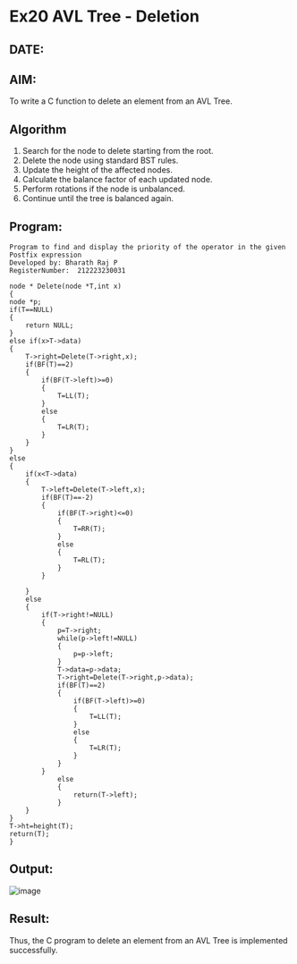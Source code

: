 # Ex20 AVL Tree - Deletion
## DATE:
## AIM:
To write a C function to delete an element from an AVL Tree.
## Algorithm
1. Search for the node to delete starting from the root. 
2. Delete the node using standard BST rules. 
3. Update the height of the affected nodes. 
4. Calculate the balance factor of each updated node. 
5. Perform rotations if the node is unbalanced. 
6. Continue until the tree is balanced again.  

## Program:
```
Program to find and display the priority of the operator in the given Postfix expression
Developed by: Bharath Raj P
RegisterNumber:  212223230031
```
```
node * Delete(node *T,int x)
{
node *p;
if(T==NULL)
{
    return NULL;
}
else if(x>T->data)
{
    T->right=Delete(T->right,x);
    if(BF(T)==2)
    {
        if(BF(T->left)>=0)
        {
            T=LL(T);
        }
        else
        {
            T=LR(T);
        }
    }
}
else
{
    if(x<T->data)
    {
        T->left=Delete(T->left,x);
        if(BF(T)==-2)
        {
            if(BF(T->right)<=0)
            {
                T=RR(T);
            }
            else
            {
                T=RL(T);
            }
        }
        
    }
    else
    {
        if(T->right!=NULL)
        {
            p=T->right;
            while(p->left!=NULL)
            {
                p=p->left;
            }
            T->data=p->data;
            T->right=Delete(T->right,p->data);
            if(BF(T)==2)
            {
                if(BF(T->left)>=0)
                {
                    T=LL(T);
                }
                else
                {
                    T=LR(T);
                }
            }
        }
            else
            {
                return(T->left);
            }
    }
}
T->ht=height(T);
return(T);
}
```

## Output:
![image](https://github.com/user-attachments/assets/4a8cd3d4-62f8-4dad-9440-e5386ac2ce4a)



## Result:
Thus, the C program to delete an element from an AVL Tree is implemented successfully.
